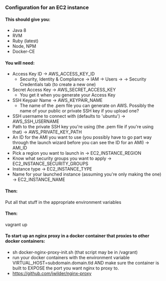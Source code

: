 ### Configuration for an EC2 instance

#### This should give you:
-  Java 8
-  RVM
-  Ruby (latest)
-  Node, NPM
-  Docker-CE

#### You will need:
-  Access Key ID -> AWS_ACCESS_KEY_ID
    -  Security, Identity & Compliance -> IAM -> Users -> <user> -> Security Credentials tab (to create a new one)
-  Secret Access Key -> AWS_SECRET_ACCESS_KEY
    -  You get it when you generate your Access Key
-  SSH Keypair Name -> AWS_KEYPAIR_NAME
    -  The name of the .pem file you can generate on AWS. Possibly the name of your public or private SSH key if you upload one?
-  SSH username to connect with (defaults to 'ubuntu') -> AWS_SSH_USERNAME
-  Path to the private SSH key you're using (the .pem file if you're using that) -> AWS_PRIVATE_KEY_PATH
-  An ID for the AMI you want to use (you possibly have to go part way through the launch wizard before you can see
the ID for an AMI) -> AMI_ID
-  Pick a region you want to launch in -> EC2_INSTANCE_REGION
-  Know what security groups you want to apply -> EC2_INSTANCE_SECURITY_GROUPS
-  Instance type -> EC2_INSTANCE_TYPE
-  Name for your launched instance (assuming you're only making the one) -> EC2_INSTANCE_NAME

#### Then:
Put all that stuff in the appropriate environment variables

#### Then:
vagrant up

#### To start up an nginx proxy in a docker container that proxies to other docker containers:
-  sh docker-nginx-proxy-init.sh (that script may be in /vagrant) 
-  run your docker containers with the environment variable VIRTUAL_HOST=subdomain.domain.tld AND make sure the container is built to EXPOSE the port you want nginx to proxy to.
-  https://github.com/jwilder/nginx-proxy
